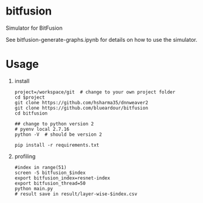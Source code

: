 # bitfusion
Simulator for BitFusion

See bitfusion-generate-graphs.ipynb for details on how to use the simulator.

# Usage

  1. install
      ```
      project=/workspace/git  # change to your own project folder
      cd $project
      git clone https://github.com/hsharma35/dnnweaver2
      git clone https://github.com/blueardour/bitfusion
      cd bitfusion
      
      ## change to python version 2 
      # pyenv local 2.7.16
      python -V  # should be version 2
      
      pip install -r requirements.txt
      ```
  2. profiling
     ```
     #index in range(51)
     screen -S bitfusion_$index
     export bitfusion_index=resnet-index
     export bitfusion_thread=50
     python main.py
     # result save in result/layer-wise-$index.csv
     ```
